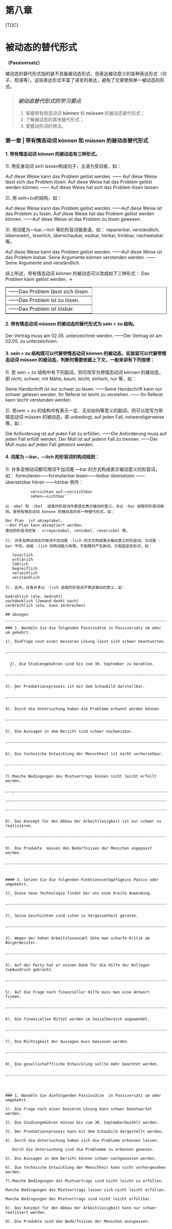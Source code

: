 ﻿# 第八章

[TOC]

# 被动态的替代形式
**（Passiversatz）**

被动态的替代形式指的是不具备被动态形式，但表达被动意义的各种表达形式（句子、短语等）。这些表达形式丰富了语言的表达，避免了文章使用单一被动态的形式。

> ###   *被动态替代形式的学习要点* 
> 1. 掌握带有情态动词 **können** 和 **müssen** 的被动态替代形式；
> 3. 了解被动态的其他替代形式；
> 1. 掌握动形词的用法。

### 第一章 | 带有情态动词 können 和 müssen 的被动态替代形式

#### 1. 带有情态动词 *können* 的被动态有三种形式。

1).  用反身动词 sich lassen构成句子，主语为受动者，如：

Auf diese Weise kann das Problem gelöst werden.
—— Auf diese Weise lässt sich das Problem lösen.
Auf diese Weise hat das Problem gelöst werden können.
—— Auf diese Weise hat sich das Problem lösen lassen.

2).  用 sein+zu的结构，如：

Auf diese Weise kann das Problem gelöst werden.
——Auf diese Weise ist das Problem zu lösen.
Auf diese Weise hat das Problem gelöst werden können.
——Auf diese Weise ist das Problem zu lösen gewesen.

3). 用词尾为—bar,—lich 等的形容词做表语，如：
reparierbar, verständlich, lobenswert,, leserlich, überschaubar,  essbar, hörbar, trinkbar, nachweisbar等。

Auf diese Weise kann das Problem gelöst werden.
——Auf diese Weise ist das Problem lösbar.
Seine Argumente können verstanden werden.
——Seine Argumente sind verständlich.

综上所述，带有情态动词 können 的被动态可以改成如下三种形式：
Das Problem kann gelöst werden. →
<table border="1">
<tr>
 <td>——Das Problem  lässt sich lösen.</td>
 </tr>
<tr>
<td>——Das Problem ist zu lösen.</td>
</tr>
<tr>
<td>——Das Problem ist lösbar. </td>
</tr>
</table>

#### 2. 带有情态动词 müssen 的被动态的替代形式为 sein + zu 结构。

Der Vertrag muss am 02.05. unterzeichnet werden.
——Der Vertrag ist am 02.05. zu unterzeichnen.

#### 3. sein + zu 结构既可以代替带情态动词 können 的被动态，实验室可以代替带情态动词 müssen 的被动态，判断时需要依据上下文，一般来讲有下列规律：


1). 若 sein + zu 结构中有下列副词，则可改写为带情态动词 können 的被动态，即 nicht, schwer, mit Mähe, kaum, leicht, einfach, nur 等，如：

Seine Handschrift ist nur schwer zu lesen. 
——Seine Handschrift kann nur schwer gelesen werden.
Ihr Referat ist leicht zu verstehen.
—— Ihr Referat kann leicht verstanden werden.

2). 若sein + zu 的结构中有表示一定、无论如何等意义的副词，则可以改写为带情态动词 müssen 的被动态，即 unbedingt, auf jeden Fall, notwendigerweise 等，如：

Die Anforderung ist auf jeden Fall zu erfüllen.
——Die Anforderung muss auf jeden Fall erfüllt  werden.
 Der Müll ist auf jedenn Fall zu trennen.
 ——Der Müll muss auf jeden Fall getrennt werden.
#### 4. 词尾为 —bar，—lich 的形容词的构词规则：

1). 许多及物动词都可用词干加词尾 —bar 的方式构成表示被动意义的形容词，如：
formulieren——formulierbar
lesen——lesbar
übersetzen —— übersetzbar
hören ——hörbar
例外：
```verfügen über——verfügbar
           verzichten auf——verzichtbar
           sehen——sichtbar```
 
以 -abel 和 -ibel  结尾的形容词作表语也表示被动的意义，与以 -bar 结尾的形容词相同，是带有情态动词 können 的被动态的另一种替代形式，如：

Der Plan  ist akzeptabel.
——Der Plan kann akzeptiert werden.
类似的形容词还有： irrepareabel, rentabel, reversibel 等。

2). 许多及物动词也可用词干加词尾 -lich 的方式构成表示被动意义的形容词，与词尾 -bar 不同，词尾 -lich 的构词能力有限，不能随时产生新词，只有固定的形式，如：

   leserlich
   erklärich
   löblich
   begreiflich
   verzeihlich
   verständlich

3). 此外，还有许多以 -lich 结尾的形容词不表达被动的意义，如：

bedrohlich (etw. bedroht)
nachdenklich (Jemand denkt nach)
zerbrechlich (etw. kann zerbrechen)

## übungen
_________________________________________________________________________

### 1. Wandeln Sie die folgenden Passivsätze in Passiversatz um oder um gekehrt.

1). DieFrage nach einer besseren Lösung lässt sich schwer beantworten.
  ` ________________________________________________________________________________________  `
  
  2). Die Studiengebühren sind bis zum 30. September zu bezahlen.
  ` ________________________________________________________________________________________  `
  
3). Der Preduktionsprozess ist mit dem Schaubild darstellbar.
    ` ________________________________________________________________________________________  `
    
4). Durch die Untersuchung haben die Probleme erkannt werden können.
      ` ________________________________________________________________________________________  `
      
5). Die Aussagen in dem Bericht sind schwer nachweisbar.
  ` ________________________________________________________________________________________  `
  
6). Die technische Entwicklung der Menschheit ist nicht vorhersehbar.
  ` ________________________________________________________________________________________  `
  
7).Manche Bedingungen des Mietvertrags können nicht leicht erfüllt werden.
  ` ________________________________________________________________________________________  `  ` ________________________________________________________________________________________  `  ` ________________________________________________________________________________________  `
  
8). Das Konzept für den Abbau der Arbeitslosigkeit ist nur schwer zu realisieren.
  ` ________________________________________________________________________________________  `
  
9). Die Produkte  müssen den Bedürfnissen der Menschen angepasst werden.
  ` ________________________________________________________________________________________  `
  

#### 3. Setzen Sie die folgenden Funktionsverbgefügeins Passiv oder umgekehrt.

1). Diese neue Technologie findet ber uns eine breite Anwendung.
  ` ________________________________________________________________________________________  `
  
2). Seine Geschichten sind schon in Vergessenheit geraten. 
  ` ________________________________________________________________________________________  `
  
3). Wegen der hohen Arbeitslosenzahl übte man scharfe Kritik am Bürgermeister.
  ` ________________________________________________________________________________________  `
  
4). Auf der Party hat er seinen Dank für die Hilfe der Kollegen zumAusdruck gebracht.
  ` ________________________________________________________________________________________  `
  
5). Auf die Frage nach finanzieller Hilfe muss man eine Antwort finden. 
  ` ________________________________________________________________________________________  `
  
6). Die finanziellen Mittel werden im Sozialbereich angewendet.
  ` ________________________________________________________________________________________  `
  
7). Die Richtigkeit der Aussagen muss bewiesen werden.
  ` ________________________________________________________________________________________  `
  
8). Die gesellschafftliche Entwicklung sollte mehr beachtet werden.
  ` ________________________________________________________________________________________  `


___
### 1. Wandeln Sie diefolgenden Passivsätze  in Passiversatz um oder umgekehrt.

1). Die Frage nach einer besseren Lösung kann schwer beantwortet  werden.

2). Die Studiengebühren müssen bis zum 30. Septemberbezahlt werden.

3). Der Produktionsprozess kann mit dem Schaubild dargestellt werden.

4). Durch die Untersuchung haben sich die Probleme erkennen lassen.

   Durch die Untersuchung sind die Problemme zu erkennen gewesen.
   
5). Die Aussagen in dem Bericht können schwer nachgewiesen werden.

6). Die technische Entwicklung der Menschheit kann nicht vorhergesehen werden.

7).Manche Bedingungen des Mietvertrags sind nicht leicht zu erfüllen.

Manche Bedingungen des Mietvertrags lassen sich nicht leicht erfüllen.

Manche Bedingungen des Mietvertrags sind nicht leicht erfüllbar.

8). Das Konzept für den Abbau der Arbeitslosigkeit kann nur schwer realisiert werden.

9). Die Produkte sind den Bedürfnissen der Menschen anzupassen.
